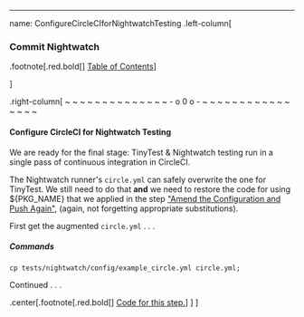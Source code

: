 ---
name: ConfigureCircleCIforNightwatchTesting
.left-column[
  ### Commit Nightwatch
.footnote[.red.bold[] [Table of Contents](./)]
<!-- H -->]
.right-column[
~ ~ ~ ~ ~ ~ ~ ~ ~ ~ ~ ~ ~ ~ - o 0 o - ~ ~ ~ ~ ~ ~ ~ ~ ~ ~ ~ ~ ~ ~ ~ ~

#### Configure CircleCI for Nightwatch Testing

We are ready for the final stage: TinyTest & Nightwatch testing run in a single pass of continuous integration in CircleCI.

The Nightwatch runner's ```circle.yml``` can safely overwrite the one for TinyTest.  We still need to do that **and** we need to restore the code for using ${PKG_NAME} that we applied in the step ["Amend the Configuration and Push Again"](#AmendTheConfigurationAndPushAgain), (again, not forgetting appropriate substitutions).

First get the augmented ```circle.yml``` . . .

##### Commands
```terminal
cp tests/nightwatch/config/example_circle.yml circle.yml;
```

Continued . . .
<!-- Code for this begins at line #162 -->
<!-- B -->
.center[.footnote[.red.bold[] <a href="https://github.com/martinhbramwell/Meteor-CI-Tutorial/blob/master/Part06_CloudContinuousIntegration.sh#L162" target="_blank">Code for this step.</a>] ]
]
